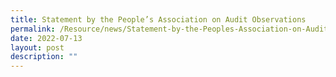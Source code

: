 ```yaml
---
title: Statement by the People’s Association on Audit Observations
permalink: /Resource/news/Statement-by-the-Peoples-Association-on-Audit-Observations
date: 2022-07-13
layout: post
description: ""
---
```

